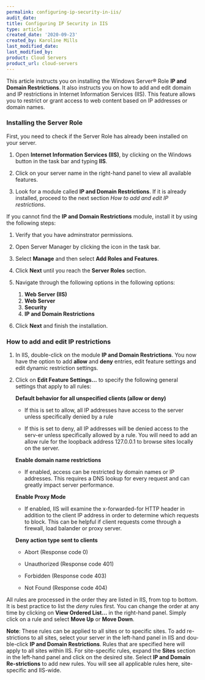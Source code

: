 ```yaml
---
permalink: configuring-ip-security-in-iis/
audit_date:
title: Configuring IP Security in IIS
type: article
created_date: '2020-09-23'
created_by: Karoline Mills
last_modified_date:
last_modified_by:
product: Cloud Servers
product_url: cloud-servers
---
```



This article instructs you on installing the Windows Server&reg; Role **IP and Domain Restrictions**. It also instructs you on how to add and edit domain and IP restrictions in Internet Information Services (IIS). This feature allows you to restrict or grant access to web content based on IP addresses or domain names.

### Installing the Server Role

First, you need to check if the Server Role has already been installed on your server. 

1. Open **Internet Information Services (IIS)**, by clicking on the Windows button in the task bar and typing **IIS**. 

2. Click on your server name in the right-hand panel to view all available features. 

3. Look for a module called **IP and Domain Restrictions**. If it is already installed, proceed to the next section *How to add and edit IP restrictions*. 

If you cannot find the **IP and Domain Restrictions** module, install it by using the following steps:

1. Verify that you have adminstrator permissions.	
    
2. Open Server Manager by clicking the icon in the task bar.

3. Select **Manage** and then select **Add Roles and Features**.

4. Click **Next** until you reach the **Server Roles** section.

5. Navigate through the following options in the following options:

    1. **Web Server (IIS)** 
    2. **Web Server**
    3. **Security**
    4. **IP and Domain Restrictions**

6. Click **Next** and finish the installation. 

### How to add and edit IP restrictions

1. In IIS, double-click on the module **IP and Domain Restrictions**. You now have the option to add **allow** and **deny** entries, edit feature settings and edit dynamic restriction settings.

2. Click on **Edit Feature Settings…** to specify the following general settings that apply to all rules:

    **Default behavior for all unspecified clients (allow or deny)**

     - If this is set to allow, all IP addresses have access to the server unless specifically denied by a rule

     - If this is set to deny, all IP addresses will be denied access to the serv-er unless specifically allowed by a rule. You will need to add an allow rule for  the loopback address 127.0.0.1 to browse sites locally on the server.

   **Enable domain name restrictions**

     - If enabled, access can be restricted by domain names or IP addresses. This requires a DNS lookup for every request and can greatly impact server performance.

   **Enable Proxy Mode**

     - If enabled, IIS will examine the x-forwarded-for HTTP header in addition to the client IP address in order to determine which requests to block. This can be  helpful if client requests come through a firewall, load balander or proxy server.

   **Deny action type sent to clients**

     - Abort (Response code 0)

     - Unauthorized (Response code 401)

     - Forbidden (Response code 403)

     - Not Found (Response code 404)

All rules are processed in the order they are listed in IIS, from top to bottom. It is best practice to list the *deny* rules first. You can change the order at any time by clicking on **View Ordered List…** in the right-hand panel. Simply click on a rule and select **Move Up** or **Move Down**.

**Note**: These rules can be applied to all sites or to specific sites. To add re-strictions  to all sites, select your server in the left-hand panel in IIS and dou-ble-click **IP and Domain Restrictions**. Rules that are specified here will apply to all sites within IIS. For site-specific rules, expand the **Sites** section in the left-hand panel and click on the desired site. Select **IP and Domain Re-strictions** to add new rules. You will see all applicable rules here, site-specific and IIS-wide.
